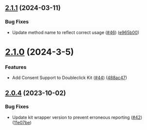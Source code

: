 ## [2.1.1](https://github.com/mparticle-integrations/mparticle-javascript-integration-doubleclick/compare/v2.1.0...v2.1.1) (2024-03-11)


### Bug Fixes

* Update method name to reflect correct usage ([#46](https://github.com/mparticle-integrations/mparticle-javascript-integration-doubleclick/issues/46)) ([e965b00](https://github.com/mparticle-integrations/mparticle-javascript-integration-doubleclick/commit/e965b001b8bc60f8756036a713da575fc29e5ff0))

# [2.1.0](https://github.com/mparticle-integrations/mparticle-javascript-integration-doubleclick/compare/v2.0.4...v2.1.0) (2024-3-5)


### Features

* Add Consent Support to Doubleclick Kit ([#44](https://github.com/mparticle-integrations/mparticle-javascript-integration-doubleclick/issues/44)) ([488ac47](https://github.com/mparticle-integrations/mparticle-javascript-integration-doubleclick/commit/488ac476902079c855abb2dbfc0f57f20e1632c9))

## [2.0.4](https://github.com/mparticle-integrations/mparticle-javascript-integration-doubleclick/compare/v2.0.3...v2.0.4) (2023-10-02)


### Bug Fixes

* Update kit wrapper version to prevent erroneous reporting ([#42](https://github.com/mparticle-integrations/mparticle-javascript-integration-doubleclick/issues/42)) ([11e07be](https://github.com/mparticle-integrations/mparticle-javascript-integration-doubleclick/commit/11e07beff6c467ff26f6c502317d378a8a797973))
